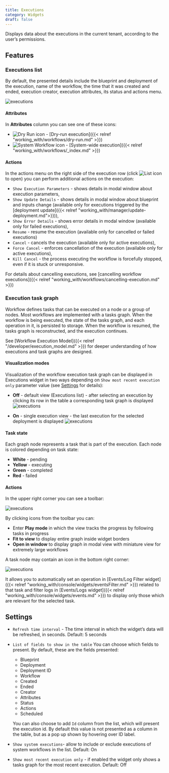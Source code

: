 ```yaml
---
title: Executions
category: Widgets
draft: false
---
```


Displays data about the executions in the current tenant, according to the user’s permissions.

## Features

### Executions list

By default, the presented details include the blueprint and deployment of the execution, name of the workflow, the time that it was created and ended, execution creator, execution attributes, its status and actions menu.

![executions]( /images/ui/widgets/executions.png )

#### Attributes

In **Attributes** column you can see one of these icons:

* ![Dry Run icon]( /images/ui/icons/dry-run-icon.png ) - [Dry-run execution]({{< relref "working_with/workflows/dry-run.md" >}})
* ![System Workflow icon]( /images/ui/icons/system-workflow-icon.png ) - [System-wide execution]({{< relref "working_with/workflows/_index.md" >}})

#### Actions

In the actions menu on the right side of the execution row (click ![List icon]( /images/ui/icons/list-icon.png ) to open) you can perform additional actions on the execution:

* `Show Execution Parameters` - shows details in modal window about execution parameters,    
* `Show Update Details` - shows details in modal window about blueprint and inputs change (available only for 
  executions triggered by the [deployment update]({{< relref "working_with/manager/update-deployment.md">}})),
* `Show Error Details` - shows error details in modal window (available only for failed executions),
* `Resume` - resume the execution (available only for cancelled or failed executions)
* `Cancel` - cancels the execution (available only for active executions),
* `Force Cancel` - enforces cancellation of the execution (available only for active executions),
* `Kill Cancel` - the process executing the workflow is forcefully stopped, even if it is stuck or unresponsive.

 For details about cancelling executions, see [cancelling workflow executions]({{< relref "working_with/workflows/cancelling-execution.md" >}})


### Execution task graph

Workflow defines tasks that can be executed on a node or a group of nodes. Most workflows are implemented with a tasks graph. When the workflow is being executed, the state of the tasks graph, and each operation in it, is persisted to storage. When the workflow is resumed, the tasks graph is reconstructed, and the execution continues.

See [Workflow Execution Model]({{< relref "/developer/execution_model.md" >}}) for deeper understanding of how executions and task graphs are designed.

#### Visualization modes

Visualization of the workflow execution task graph can be displayed in Executions widget in two ways depending on `Show most recent execution only` parameter value (see [Settings](#settings) for details):

* **Off** - default view (Executions list) - after selecting an execution by clicking its row in the table a corresponding task graph is displayed
  ![executions]( /images/ui/widgets/executions-tasks-graph.png )

* **On** - single execution view - the last execution for the selected deployment is displayed
  ![executions]( /images/ui/widgets/executions-tasks-graph-single.png )

#### Task state

Each graph node represents a task that is part of the execution. Each node is colored depending on task state:

* **White** - pending
* **Yellow** - executing
* **Green** - completed
* **Red** - failed

#### Actions

In the upper right corner you can see a toolbar:

![executions]( /images/ui/widgets/executions-tasks-graph-toolbar.png )

By clicking icons from the toolbar you can:

* Enter **Play mode** in which the view tracks the progress by following tasks in progress
* **Fit to view** to display entire graph inside widget borders
* **Open in window** to display graph in modal view with miniature view for extremely large workflows

A task node may contain an icon in the bottom right corner:

![executions]( /images/ui/widgets/executions-tasks-graph-task.png )

It allows you to automatically set an operation in [Events/Log Filter widget]({{< relref "working_with/console/widgets/eventsFilter.md" >}}) related to that task and filter logs in [Events/Logs widget]({{< relref "working_with/console/widgets/events.md" >}}) to display only those which are relevant for the selected task.


## Settings

* `Refresh time interval` - The time interval in which the widget’s data will be refreshed, in seconds. Default: 5 seconds
* `List of fields to show in the table` You can choose which fields to present. By default, these are the fields presented:
    * Blueprint
    * Deployment
    * Deployment ID
    * Workflow
    * Created
    * Ended
    * Creator
    * Attributes
    * Status
    * Actions
    * Scheduled

    You can also choose to add `Id` column from the list, which will present the execution id. By default this value is not presented as a column in the table, but as a pop up shown by hovering over ID label.
* `Show system executions`- allow to include or exclude executions of system workflows in the list. Default: On
* `Show most recent execution only` - if enabled the widget only shows a tasks graph for the most recent execution. Default: Off
